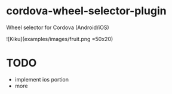 # cordova-wheel-selector-plugin
Wheel selector for Cordova (Android/iOS)




![Kiku](examples/images/fruit.png =50x20)




# TODO
* implement ios portion
* more